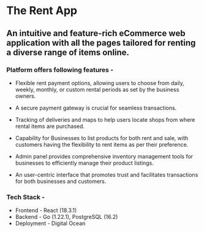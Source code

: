 # The Rent App

## An intuitive and feature-rich eCommerce web application with all the pages tailored for renting a diverse range of items online. 

### Platform offers following features - 

* Flexible rent payment options, allowing users to choose from daily, weekly, monthly, or custom rental periods as set by the business owners. 

* A secure payment gateway is crucial for seamless transactions. 

* Tracking of deliveries and maps to help users locate shops from where rental items are purchased. 

* Capability for Businesses to list products for both rent and sale, with customers having the flexibility to rent items as per their preference. 

* Admin panel provides comprehensive inventory management tools for businesses to efficiently manage their product listings. 

* An user-centric interface that promotes trust and facilitates transactions for both businesses and customers.


### Tech Stack -

* Frontend - React (18.3.1)
* Backend - Go (1.22.1), PostgreSQL (16.2)
* Deployment - Digital Ocean
